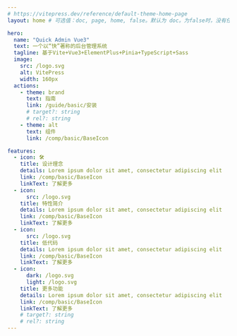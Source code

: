 ```yaml
---
# https://vitepress.dev/reference/default-theme-home-page
layout: home # 可选值：doc, page, home, false。默认为 doc。为false时，没有任何侧边栏、导航栏或页脚（例：想要一个完全可自定义的登录页面）

hero:
  name: "Quick Admin Vue3"
  text: 一个以“快”著称的后台管理系统
  tagline: 基于Vite+Vue3+ElementPlus+Pinia+TypeScript+Sass
  image:
    src: /logo.svg
    alt: VitePress
    width: 160px
  actions:
    - theme: brand
      text: 指南
      link: /guide/basic/安装
      # target?: string
      # rel?: string
    - theme: alt
      text: 组件
      link: /comp/basic/BaseIcon

features:
  - icon: 🛠️
    title: 设计理念
    details: Lorem ipsum dolor sit amet, consectetur adipiscing elit
    link: /comp/basic/BaseIcon
    linkText: 了解更多
  - icon:
      src: /logo.svg
    title: 特性简介
    details: Lorem ipsum dolor sit amet, consectetur adipiscing elit
    link: /comp/basic/BaseIcon
    linkText: 了解更多
  - icon:
      src: /logo.svg
    title: 低代码
    details: Lorem ipsum dolor sit amet, consectetur adipiscing elit
    link: /comp/basic/BaseIcon
    linkText: 了解更多
  - icon:
      dark: /logo.svg
      light: /logo.svg
    title: 更多功能
    details: Lorem ipsum dolor sit amet, consectetur adipiscing elit
    link: /comp/basic/BaseIcon
    linkText: 了解更多
    # target?: string
    # rel?: string
---
```

